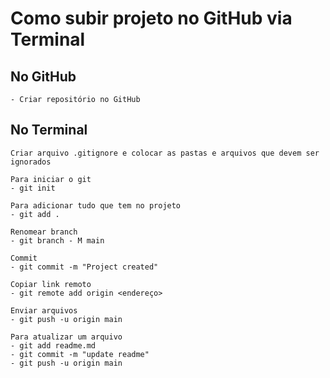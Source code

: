 # Como subir projeto no GitHub via Terminal

## No GitHub
    - Criar repositório no GitHub

## No Terminal

    Criar arquivo .gitignore e colocar as pastas e arquivos que devem ser ignorados

    Para iniciar o git
    - git init 

    Para adicionar tudo que tem no projeto
    - git add .

    Renomear branch
    - git branch - M main

    Commit
    - git commit -m "Project created"

    Copiar link remoto
    - git remote add origin <endereço>

    Enviar arquivos
    - git push -u origin main

    Para atualizar um arquivo
    - git add readme.md
    - git commit -m "update readme"
    - git push -u origin main
